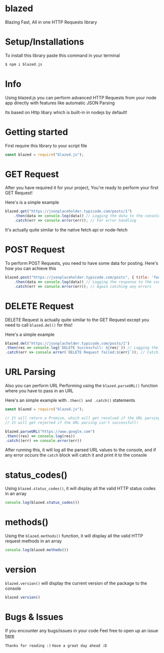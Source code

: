# blazed

Blazing Fast, All in one HTTP Requests library

# Setup/Installations

To install this library paste this command in your terminal

```bash
$ npm i blazed.js
```

# Info

Using blazed.js you can perform advanced HTTP Requests from your node app directly with features like automatic JSON Parsing

Its based on Http libary which is built-in in nodejs by default!

# Getting started

First require this library to your script file

```js
const blazed = require("blazed.js");
```

# GET Request

After you have required it for your project,
You're ready to perform your first GET Request!

Here's is a simple example

```js
blazed.get("https://jsonplaceholder.typicode.com/posts/1")
    .then(data => console.log(data)) // Logging the data to the console
    .catch(err => console.error(err)); // For error handling
```

It's actually quite similar to the native fetch api or node-fetch

# POST Request

To perform POST Requests, you need to have some data for posting.
Here's how you can achieve this

```js
blazed.post("https://jsonplaceholder.typicode.com/posts", { title: 'foo', body: 'bar', userId: 1 }) // Popsting with some dummy data
    .then(data => console.log(data)) // Logging the response to the console
    .catch(err => console.error(err)); // Again catching any errors

```

# DELETE Request

DELETE Request is actually quite similar to the GET Request except you need to call `blazed.del()` for this!

Here's a simple example

```js
blazed.del("https://jsonplacholder.typicode.com/posts/1")
.then(res => console.log(`DELETE Successfull: ${res}`)) // Logging the DELETE Request's response to the console
.catch(err => console.error(`DELETE Request failed:${err}`)); // Catching errors if any
```

# URL Parsing

Also you can perform URL Performing using the `blazed.parseURL()` function where you have to pass in an URL

Here's an simple example with `.then() and .catch()` statements

```js
const blazed = require("blazed.js");

// It will return a Promise, which will get resolved if the URL parsing has been successfull!
// It will get rejected if the URL parsing isn't successfull!

blazed.parseURL("https://www.google.com")
.then((res) => console.log(res))
.catch((err) => console.error(err))
```

After running this, it will log all the parsed URL values to the console, and if any error occurs the `catch` block will catch it and print it to the console

# status_codes()

Using `blazed.status_codes()`, it will display all the valid HTTP status codes in an array

```js
console.log(blazed.status_codes())
```

# methods()

Using the `blazed.methods()` function, it will display all the valid HTTP request methods in an array

```js
console.log(blazed.methods())
```

# version

`blazed.version()` will display the current version of the package to the console

```js
blazed.version()
```

# Bugs & Issues

If you encounter any bugs/issues in your code
Feel free to open up an issue [here](https://github.com/blazeinferno64/blazed)

`Thanks for reading :)`
`Have a great day ahead :D`